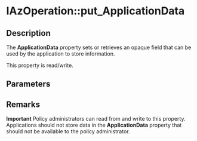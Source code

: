 # IAzOperation::put_ApplicationData

## Description

The **ApplicationData** property sets or retrieves an opaque field that can be used by the application to store information.

This property is read/write.

## Parameters

## Remarks

**Important** Policy administrators can read from and write to this property. Applications should not store data in the **ApplicationData** property that should not be available to the policy administrator.